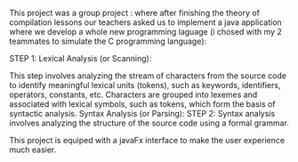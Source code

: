 This project was a group project : where after finishing the theory of compilation lessons our teachers asked us to implement a java application where we develop a whole new programming laguage (i chosed with my 2 teammates to simulate the C programming language):

STEP 1: 
Lexical Analysis (or Scanning):

This step involves analyzing the stream of characters from the source code to identify meaningful lexical units (tokens), such as keywords, identifiers, operators, constants, etc.
Characters are grouped into lexemes and associated with lexical symbols, such as tokens, which form the basis of syntactic analysis.
Syntax Analysis (or Parsing):
STEP 2: 
Syntax analysis involves analyzing the structure of the source code using a formal grammar.

This project is equiped with a javaFx interface to make the user experience much easier.
